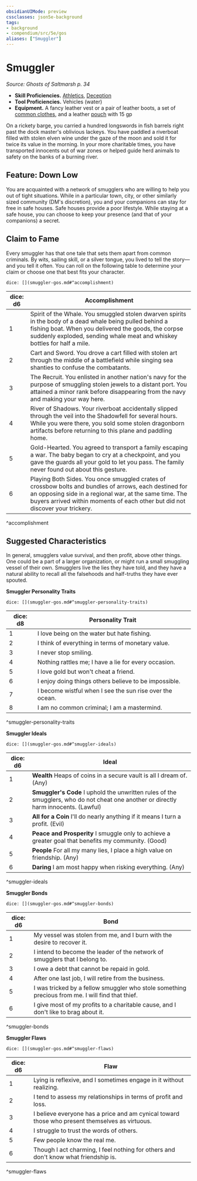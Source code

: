 ```yaml
---
obsidianUIMode: preview
cssclasses: json5e-background
tags:
- background
- compendium/src/5e/gos
aliases: ["Smuggler"]
---
```

# Smuggler
*Source: Ghosts of Saltmarsh p. 34*  

- **Skill Proficiencies.** [Athletics](Mechanics/Rules/skills.md#Athletics), [Deception](Mechanics/Rules/skills.md#Deception)  
- **Tool Proficiencies.** Vehicles (water)  
- **Equipment.** A fancy leather vest or a pair of leather boots, a set of [common clothes](Mechanics/items/common-clothes.md), and a leather [pouch](Mechanics/items/pouch.md) with 15 gp  

On a rickety barge, you carried a hundred longswords in fish barrels right past the dock master's oblivious lackeys. You have paddled a riverboat filled with stolen elven wine under the gaze of the moon and sold it for twice its value in the morning. In your more charitable times, you have transported innocents out of war zones or helped guide herd animals to safety on the banks of a burning river.

## Feature: Down Low

You are acquainted with a network of smugglers who are willing to help you out of tight situations. While in a particular town, city, or other similarly sized community (DM's discretion), you and your companions can stay for free in safe houses. Safe houses provide a poor lifestyle. While staying at a safe house, you can choose to keep your presence (and that of your companions) a secret.

## Claim to Fame

Every smuggler has that one tale that sets them apart from common criminals. By wits, sailing skill, or a silver tongue, you lived to tell the story—and you tell it often. You can roll on the following table to determine your claim or choose one that best fits your character.

`dice: [](smuggler-gos.md#^accomplishment)`

| dice: d6 | Accomplishment |
|----------|----------------|
| 1 | Spirit of the Whale. You smuggled stolen dwarven spirits in the body of a dead whale being pulled behind a fishing boat. When you delivered the goods, the corpse suddenly exploded, sending whale meat and whiskey bottles for half a mile. |
| 2 | Cart and Sword. You drove a cart filled with stolen art through the middle of a battlefield while singing sea shanties to confuse the combatants. |
| 3 | The Recruit. You enlisted in another nation's navy for the purpose of smuggling stolen jewels to a distant port. You attained a minor rank before disappearing from the navy and making your way here. |
| 4 | River of Shadows. Your riverboat accidentally slipped through the veil into the Shadowfell for several hours. While you were there, you sold some stolen dragonborn artifacts before returning to this plane and paddling home. |
| 5 | Gold-Hearted. You agreed to transport a family escaping a war. The baby began to cry at a checkpoint, and you gave the guards all your gold to let you pass. The family never found out about this gesture. |
| 6 | Playing Both Sides. You once smuggled crates of crossbow bolts and bundles of arrows, each destined for an opposing side in a regional war, at the same time. The buyers arrived within moments of each other but did not discover your trickery. |
^accomplishment

## Suggested Characteristics

In general, smugglers value survival, and then profit, above other things. One could be a part of a larger organization, or might run a small smuggling vessel of their own. Smugglers live the lies they have told, and they have a natural ability to recall all the falsehoods and half-truths they have ever spouted.

**Smuggler Personality Traits**

`dice: [](smuggler-gos.md#^smuggler-personality-traits)`

| dice: d8 | Personality Trait |
|----------|-------------------|
| 1 | I love being on the water but hate fishing. |
| 2 | I think of everything in terms of monetary value. |
| 3 | I never stop smiling. |
| 4 | Nothing rattles me; I have a lie for every occasion. |
| 5 | I love gold but won't cheat a friend. |
| 6 | I enjoy doing things others believe to be impossible. |
| 7 | I become wistful when I see the sun rise over the ocean. |
| 8 | I am no common criminal; I am a mastermind. |
^smuggler-personality-traits

**Smuggler Ideals**

`dice: [](smuggler-gos.md#^smuggler-ideals)`

| dice: d6 | Ideal |
|----------|-------|
| 1 | **Wealth** Heaps of coins in a secure vault is all I dream of. (Any) |
| 2 | **Smuggler's Code** I uphold the unwritten rules of the smugglers, who do not cheat one another or directly harm innocents. (Lawful) |
| 3 | **All for a Coin** I'll do nearly anything if it means I turn a profit. (Evil) |
| 4 | **Peace and Prosperity** I smuggle only to achieve a greater goal that benefits my community. (Good) |
| 5 | **People** For all my many lies, I place a high value on friendship. (Any) |
| 6 | **Daring** I am most happy when risking everything. (Any) |
^smuggler-ideals

**Smuggler Bonds**

`dice: [](smuggler-gos.md#^smuggler-bonds)`

| dice: d6 | Bond |
|----------|------|
| 1 | My vessel was stolen from me, and I burn with the desire to recover it. |
| 2 | I intend to become the leader of the network of smugglers that I belong to. |
| 3 | I owe a debt that cannot be repaid in gold. |
| 4 | After one last job, I will retire from the business. |
| 5 | I was tricked by a fellow smuggler who stole something precious from me. I will find that thief. |
| 6 | I give most of my profits to a charitable cause, and I don't like to brag about it. |
^smuggler-bonds

**Smuggler Flaws**

`dice: [](smuggler-gos.md#^smuggler-flaws)`

| dice: d6 | Flaw |
|----------|------|
| 1 | Lying is reflexive, and I sometimes engage in it without realizing. |
| 2 | I tend to assess my relationships in terms of profit and loss. |
| 3 | I believe everyone has a price and am cynical toward those who present themselves as virtuous. |
| 4 | I struggle to trust the words of others. |
| 5 | Few people know the real me. |
| 6 | Though I act charming, I feel nothing for others and don't know what friendship is. |
^smuggler-flaws